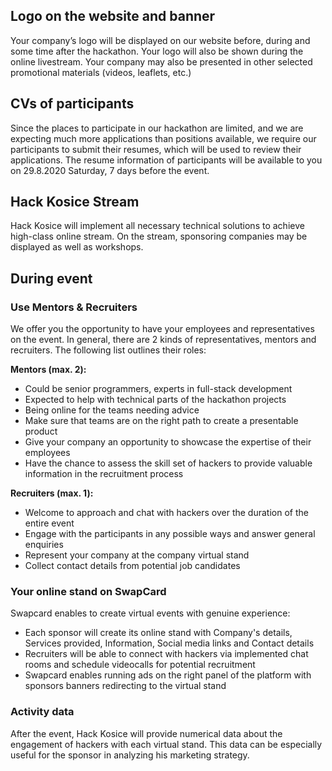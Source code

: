 ## Logo on the website and banner

Your company’s logo will be displayed on our website before, during and some time after the hackathon. Your logo will also be shown during the online livestream. Your company may also be presented in other selected promotional materials (videos, leaflets, etc.)

## CVs of participants

Since the places to participate in our hackathon are limited, and we are expecting much more applications than positions available, we require our participants to submit their resumes, which will be used to review their applications. The resume information of participants will be available to you on 29.8.2020 Saturday, 7 days before the event.

## Hack Kosice Stream

Hack Kosice will implement all necessary technical solutions to achieve high-class online stream. On the stream, sponsoring companies may be displayed as well as workshops.

## During event

### Use Mentors & Recruiters

We offer you the opportunity to have your employees and representatives on the event. In general, there are 2 kinds of representatives, mentors and recruiters. The following list outlines their roles:

**Mentors (max. 2):**

- Could be senior programmers, experts in full-stack development
- Expected to help with technical parts of the hackathon projects
- Being online for the teams needing advice
- Make sure that teams are on the right path to create a presentable product
- Give your company an opportunity to showcase the expertise of their employees
- Have the chance to assess the skill set of hackers to provide valuable information in the recruitment process

**Recruiters (max. 1):**

- Welcome to approach and chat with hackers over the duration of the entire event
- Engage with the participants in any possible ways and answer general enquiries
- Represent your company at the company virtual stand
- Collect contact details from potential job candidates

### Your online stand on SwapCard

Swapcard enables to create virtual events with genuine experience:

- Each sponsor will create its online stand with Company's details, Services provided, Information, Social media links and Contact details
- Recruiters will be able to connect with hackers via implemented chat rooms and schedule videocalls for potential recruitment
- Swapcard enables running ads on the right panel of the platform with sponsors banners redirecting to the virtual stand

### Activity data

After the event, Hack Kosice will provide numerical data about the engagement of hackers with
each virtual stand. This data can be especially useful for the sponsor in analyzing his
marketing strategy.
